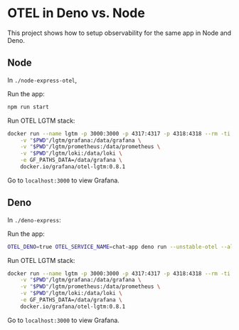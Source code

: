 # OTEL in Deno vs. Node

This project shows how to setup observability for the same app in Node and Deno.

## Node

In `./node-express-otel`,

Run the app:

```bash
npm run start
```

Run OTEL LGTM stack:

```bash
docker run --name lgtm -p 3000:3000 -p 4317:4317 -p 4318:4318 --rm -ti \
    -v "$PWD"/lgtm/grafana:/data/grafana \
    -v "$PWD"/lgtm/prometheus:/data/prometheus \
    -v "$PWD"/lgtm/loki:/data/loki \
    -e GF_PATHS_DATA=/data/grafana \
    docker.io/grafana/otel-lgtm:0.8.1
```

Go to `localhost:3000` to view Grafana.

## Deno

In `./deno-express`:

Run the app:

```bash
OTEL_DENO=true OTEL_SERVICE_NAME=chat-app deno run --unstable-otel --allow-net --allow-read --allow-env server.js
```

Run OTEL LGTM stack:

```bash
docker run --name lgtm -p 3000:3000 -p 4317:4317 -p 4318:4318 --rm -ti \
    -v "$PWD"/lgtm/grafana:/data/grafana \
    -v "$PWD"/lgtm/prometheus:/data/prometheus \
    -v "$PWD"/lgtm/loki:/data/loki \
    -e GF_PATHS_DATA=/data/grafana \
    docker.io/grafana/otel-lgtm:0.8.1
```

Go to `localhost:3000` to view Grafana.
